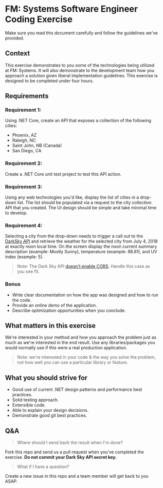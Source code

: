 # FM: Systems Software Engineer Coding Exercise
Make sure you read this document carefully and follow the guidelines we've provided.

## Context
This exercise demonstrates to you some of the technologies being utilized at FM: Systems. It will also demonstrate to the development team how you approach a solution given liberal implementation guidelines. This exercise is designed to be completed under four hours.

## Requirements

### Requirement 1:
Using .NET Core, create an API that exposes a collection of the following cities:
- Phoenix, AZ
- Raleigh, NC
- Saint John, NB (Canada)
- San Diego, CA 

### Requirement 2:
Create a .NET Core unit test project to test this API action.

### Requirement 3:
Using any web technologies you'd like, display the list of cities in a drop-down list. The list should be populated via a request to the city collection API that you created. The UI design should be simple and take minimal time to develop.

### Requirement 4:
Selecting a city from the drop-down needs to trigger a call out to the [DarkSky API](https://darksky.net/dev) and retrieve the weather for the selected city from July 4, 2018 at exactly noon local time. On the screen display the noon current summary description (example: Mostly Sunny), temperature (example: 88.81), and UV index (example: 5).

> Note: The Dark Sky API [doesn't enable CORS](https://darksky.net/dev/docs/faq#cross-origin). Handle this case as you see fit.

### Bonus
- Write clear documentation on how the app was designed and how to run the code.
- Provide an online demo of the application.
- Describe optimization opportunities when you conclude.

## What matters in this exercise
We're interested in your method and how you approach the problem just as much as we're interested in the end result. Use any libraries/packages you would normally use if this were a real production application.
> Note: we're interested in your code & the way you solve the problem, not how well you can use a particular library or feature.

## What you should strive for
- Good use of current .NET design patterns and performance best practices.
- Solid testing approach.
- Extensible code.
- Able to explain your design decisions.
- Demonstrate good git best practices.

## Q&A

> Where should I send back the result when I'm done?

Fork this repo and send us a pull request when you've completed the exercise. **Do not commit your Dark Sky API secret key.**

> What if I have a question?

Create a new issue in this repo and a team member will get back to you ASAP.

